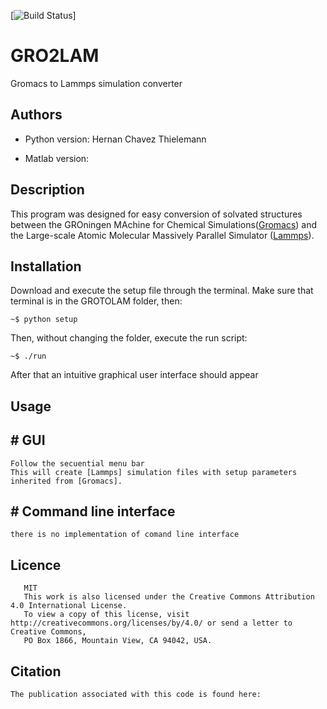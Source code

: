 [![Build Status]()]

# GRO2LAM
Gromacs to Lammps simulation converter



## Authors

- Python version:
    Hernan Chavez Thielemann

- Matlab version:


## Description
This program was designed for easy conversion of solvated structures between 
the GROningen MAchine for Chemical Simulations([Gromacs]) and the 
Large-scale Atomic Molecular Massively Parallel Simulator ([Lammps]).

## Installation

Download and execute the setup file through the terminal.
Make sure that terminal is in the GROTOLAM folder, then:
    
    ~$ python setup
Then, without changing the folder, execute the run script:
    
    ~$ ./run
After that an intuitive graphical user interface should appear


## Usage

## # GUI
    Follow the secuential menu bar
    This will create [Lammps] simulation files with setup parameters inherited from [Gromacs].
    
## # Command line interface
    there is no implementation of comand line interface


## Licence
       MIT
       This work is also licensed under the Creative Commons Attribution 4.0 International License. 
       To view a copy of this license, visit http://creativecommons.org/licenses/by/4.0/ or send a letter to Creative Commons, 
       PO Box 1866, Mountain View, CA 94042, USA.

## Citation
    The publication associated with this code is found here:



[Lammps]: http://lammps.sandia.gov/
[Gromacs]: http://www.gromacs.org/
